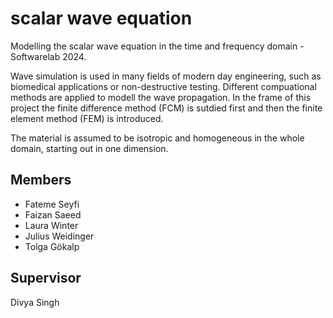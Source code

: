 # scalar wave equation

Modelling the scalar wave equation in the time and frequency domain - Softwarelab 2024.

Wave simulation is used in many fields of modern day engineering, such as biomedical applications or non-destructive testing. Different compuational methods are applied to modell the wave propagation. In the frame of this project the finite difference method (FCM) is sutdied first and then the finite element method (FEM) is introduced. 

The material is assumed to be isotropic and homogeneous in the whole domain, starting out in one dimension.

## Members

- Fateme Seyfi
- Faizan Saeed
- Laura Winter
- Julius Weidinger
- Tolga Gökalp

## Supervisor 

Divya Singh


